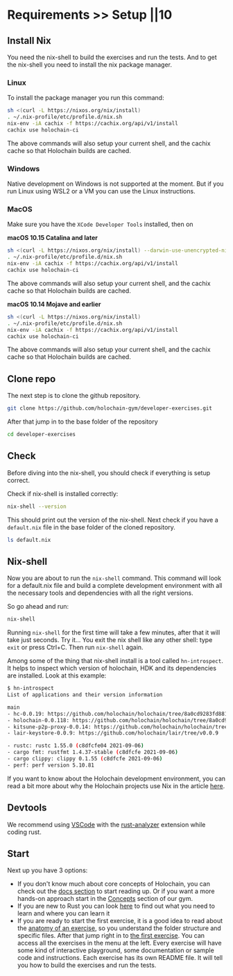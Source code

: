 # Requirements >> Setup ||10

## Install Nix

You need the nix-shell to build the exercises and run the tests. And to get the nix-shell you need to install the nix package manager.

### Linux

To install the package manager you run this command:

```bash
sh <(curl -L https://nixos.org/nix/install)
. ~/.nix-profile/etc/profile.d/nix.sh
nix-env -iA cachix -f https://cachix.org/api/v1/install
cachix use holochain-ci
```

The above commands will also setup your current shell, and the cachix cache so that Holochain builds are cached.

### Windows

Native development on Windows is not supported at the moment. But if you run Linux using WSL2 or a VM you can use the Linux instructions.

### MacOS

Make sure you have the `XCode Developer Tools` installed, then on  

**macOS 10.15 Catalina and later**  
```bash
sh <(curl -L https://nixos.org/nix/install) --darwin-use-unencrypted-nix-store-volume
. ~/.nix-profile/etc/profile.d/nix.sh
nix-env -iA cachix -f https://cachix.org/api/v1/install
cachix use holochain-ci
```

The above commands will also setup your current shell, and the cachix cache so that Holochain builds are cached.

**macOS 10.14 Mojave and earlier**  

```bash
sh <(curl -L https://nixos.org/nix/install)
. ~/.nix-profile/etc/profile.d/nix.sh
nix-env -iA cachix -f https://cachix.org/api/v1/install
cachix use holochain-ci
```

The above commands will also setup your current shell, and the cachix cache so that Holochain builds are cached.

## Clone repo

The next step is to clone the github repository.

```bash
git clone https://github.com/holochain-gym/developer-exercises.git
```

After that jump in to the base folder of the repository

```bash
cd developer-exercises
```


## Check
Before diving into the nix-shell, you should check if everything is setup correct.

Check if nix-shell is installed correctly:

```bash
nix-shell --version
```
This should print out the version of the nix-shell.
Next check if you have a `default.nix` file in the base folder of the cloned repository.

```bash
ls default.nix
```

## Nix-shell

Now you are about to run the `nix-shell` command. This command will look for a default.nix file and build a complete development environment with all the necessary tools and dependencies with all the right versions.

So go ahead and run:

```bash
nix-shell
```

Running `nix-shell` for the first time will take a few minutes, after that it will take just seconds. 
Try it... You exit the nix shell like any other shell: type `exit` or press Ctrl+C. Then run `nix-shell` again.

Among some of the thing that nix-shell install is a tool called `hn-introspect`. It helps to inspect which version of holochain, HDK and its dependencies are installed. Look at this example:

```bash
$ hn-introspect 
List of applications and their version information

main
- hc-0.0.19: https://github.com/holochain/holochain/tree/8a0cd9283fd881ddbc467b1d0d97ee2fcd49d992
- holochain-0.0.118: https://github.com/holochain/holochain/tree/8a0cd9283fd881ddbc467b1d0d97ee2fcd49d992
- kitsune-p2p-proxy-0.0.14: https://github.com/holochain/holochain/tree/8a0cd9283fd881ddbc467b1d0d97ee2fcd49d992
- lair-keystore-0.0.9: https://github.com/holochain/lair/tree/v0.0.9

- rustc: rustc 1.55.0 (c8dfcfe04 2021-09-06)
- cargo fmt: rustfmt 1.4.37-stable (c8dfcfe 2021-09-06)
- cargo clippy: clippy 0.1.55 (c8dfcfe 2021-09-06)
- perf: perf version 5.10.81
```

If you want to know about the Holochain development environment, you can read a bit more about why the Holochain projects use Nix in the article [here](https://developer.holochain.org/docs/install-advanced/#more-info-on-nix).

## Devtools

We recommend using [VSCode](https://code.visualstudio.com/) with the [rust-analyzer](https://rust-analyzer.github.io/) extension while coding rust.

## Start

Next up you have 3 options:
- If you don't know much about core concepts of Holochain, you can check out the [docs section](/developers/requirements/documentation/) to start reading up. Or if you want a more hands-on approach start in the [Concepts](/concepts/) section of our gym.
- If you are new to Rust you can look [here](/developers/requirements/rust/) to find out what you need to learn and where you can learn it
- If you are ready to start the first exercise, it is a good idea to read about the [anatomy of an exercise](/developers/requirements/anatomy/), so you understand the folder structure and specific files. After that jump right in to [the first exercise](/developers/basic/entries/). You can access all the exercises in the menu at the left. Every exercise will have some kind of interactive playground, some documentation or sample code and instructions. Each exercise has its own README file. It will tell you how to build the exercises and run the tests.

